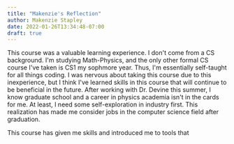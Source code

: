 ```yaml
---
title: "Makenzie's Reflection"
author: Makenzie Stapley
date: 2022-01-26T13:34:48-07:00
draft: true
---
```

This course was a valuable learning experience. I don't come from a CS background. I'm studying Math-Physics, and the only other formal CS course I've taken is CS1 my sophmore year. Thus, I'm essentially self-taught for all things coding. I was nervous about taking this course due to this inexperience, but I think I've learned skills in this course that will continue to be beneficial in the future. After working with Dr. Devine this summer, I know graduate school and a career in physics academia isn't in the cards for me. At least, I need some self-exploration in industry first. This realization has made me consider jobs in the computer science field after graduation.


This course has given me skills and introduced me to tools that 